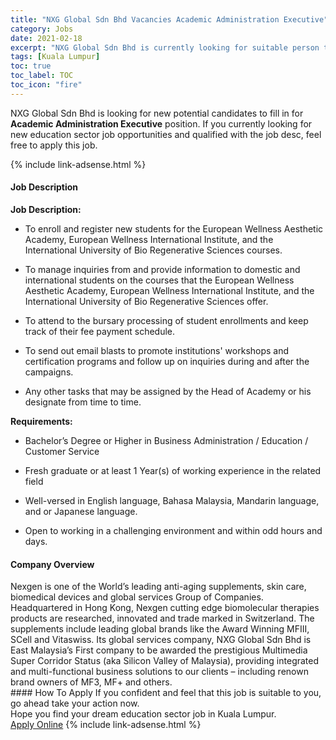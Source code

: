 ```yaml
---
title: "NXG Global Sdn Bhd Vacancies Academic Administration Executive" 
category: Jobs 
date: 2021-02-18 
excerpt: "NXG Global Sdn Bhd is currently looking for suitable person to fill in the Academic Administration Executive which positioned at Kuala Lumpur" 
tags: [Kuala Lumpur] 
toc: true 
toc_label: TOC 
toc_icon: "fire" 
--- 
```


<p>NXG Global Sdn Bhd is looking for new potential candidates to fill in for <b>Academic Administration Executive</b> position. If you currently looking for new education sector job opportunities and qualified with the job desc, feel free to apply this job.
</p>{% include link-adsense.html %} 
 <div><div><h4>Job Description</h4></div><div><div><span><div><p><strong>Job Description:</strong></p><ul><li>To enroll and register new students for the European Wellness Aesthetic Academy, European Wellness International Institute, and the International University of Bio Regenerative Sciences courses.</li></ul><ul><li>To manage inquiries from and provide information to domestic and international students on the courses that the European Wellness Aesthetic Academy, European Wellness International Institute, and the International University of Bio Regenerative Sciences offer.</li></ul><ul><li>To attend to the bursary processing of student enrollments and keep track of their fee payment schedule.</li></ul><ul><li>To send out email blasts to promote institutions' workshops and certification programs and follow up on inquiries during and after the campaigns.</li></ul><ul><li>Any other tasks that may be assigned by the Head of Academy or his designate from time to time.</li></ul><p><strong>Requirements:</strong></p><ul><li>Bachelor&#8217;s Degree or Higher in Business Administration / Education / Customer Service</li></ul><ul><li>Fresh graduate or at least 1 Year(s) of working experience in the related field</li></ul><ul><li>Well-versed in English language, Bahasa Malaysia, Mandarin language, and or Japanese language.</li></ul><ul><li>Open to working in a challenging environment and within odd hours and days.</li></ul></div></span></div></div></div> 
<div><div><h4>Company Overview</h4></div><div><div><span><div><div>
<div>Nexgen is one of the World&#8217;s leading anti-aging supplements, skin care, biomedical devices and global services Group of Companies. Headquartered in Hong Kong, Nexgen cutting edge biomolecular therapies products are researched, innovated and trade marked in Switzerland. The supplements include leading global brands like the Award Winning MFIII, SCell and Vitaswiss. Its global services company, NXG Global Sdn Bhd is East Malaysia&#8217;s First company to be awarded the prestigious Multimedia Super Corridor Status (aka Silicon Valley of Malaysia), providing integrated and multi-functional business solutions to our clients &#8211; including renown brand owners of MF3, MF+ and others.</div>
</div></div></span></div></div></div> 
#### How To Apply 
If you confident and feel that this job is suitable to you, go ahead take your action now. <br/> 
Hope you find your dream education sector job in Kuala Lumpur. <br/> 
<a href="https://www.jobstreet.com.my/en/job/academic-administration-executive-4484942?jobId=jobstreet-my-job-4484942" class="btn btn--info" target="_blank" rel="nofollow noopenner">Apply Online</a> 
{% include link-adsense.html %} 